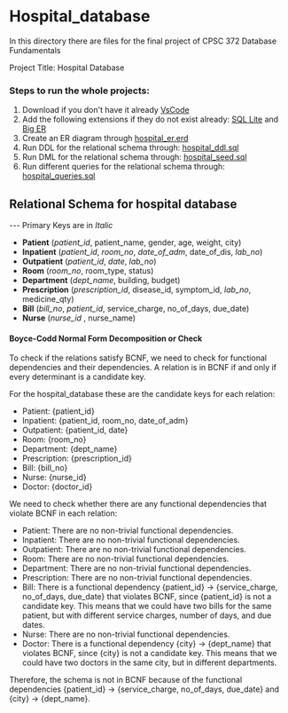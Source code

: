 # Hospital_database

In this directory there are files for the final project of CPSC 372  Database Fundamentals

Project Title: Hospital Database

### Steps to run the whole projects:

1. Download if you don't have it already [VsCode](https://code.visualstudio.com/)
2. Add the following extensions if they do not exist already: [SQL Lite](https://marketplace.visualstudio.com/items?itemName=alexcvzz.vscode-sqlite) and [Big ER](https://marketplace.visualstudio.com/items?itemName=BIGModelingTools.erdiagram)
3. Create an ER diagram through [hospital_er.erd](https://github.com/enockniyonkuru/hospital_database/blob/main/hospital_er.erd)
4. Run DDL for the relational schema through: [hospital_ddl.sql](https://github.com/enockniyonkuru/hospital_database/blob/main/hospital_ddl.sql)
5. Run DML for the relational schema through: [hospital_seed.sql](https://github.com/enockniyonkuru/hospital_database/blob/main/hospital_seed.sql)
6. Run different queries  for the relational schema through: [hospital_queries.sql](https://github.com/enockniyonkuru/hospital_database/blob/main/hospital_queries.sql)




## Relational Schema for hospital database 

--- Primary Keys are in _Italic_


* __Patient__ (_patient_id_, patient_name, gender, age, weight, city)
* __Inpatient__ (_patient_id_, _room_no_, _date_of_adm_, date_of_dis, _lab_no_)
* __Outpatient__ (_patient_id_, _date_, _lab_no_)
* __Room__ (_room_no_, room_type, status)
* __Department__ (_dept_name_, building, budget)
* __Prescription__ (_prescription_id_, disease_id, symptom_id, _lab_no_, medicine_qty)
* __Bill__ (_bill_no_, _patient_id_, service_charge, no_of_days, due_date)
* __Nurse__ (_nurse_id_ , nurse_name)

#### Boyce-Codd Normal Form Decomposition or Check 

To check if the relations satisfy BCNF, we need to check for functional dependencies and their dependencies. 
A relation is in BCNF if and only if every determinant is a candidate key. 

For the hospital_database these are the candidate keys for each relation: 

- Patient: {patient_id}
- Inpatient: {patient_id, room_no, date_of_adm}
- Outpatient: {patient_id, date}
- Room: {room_no}
- Department: {dept_name}
- Prescription: {prescription_id}
- Bill: {bill_no}
- Nurse: {nurse_id}
- Doctor: {doctor_id}

We need to check whether there are any functional dependencies that violate BCNF in each relation:

- Patient: There are no non-trivial functional dependencies.
- Inpatient: There are no non-trivial functional dependencies.
- Outpatient: There are no non-trivial functional dependencies.
- Room: There are no non-trivial functional dependencies.
- Department: There are no non-trivial functional dependencies.
- Prescription: There are no non-trivial functional dependencies.
- Bill: There is a functional dependency {patient_id} -> {service_charge, no_of_days, due_date} that violates BCNF, since {patient_id} is not a candidate key. This means that we could have two bills for the same patient, but with different service charges, number of days, and due dates.
- Nurse: There are no non-trivial functional dependencies.
- Doctor: There is a functional dependency {city} -> {dept_name} that violates BCNF, since {city} is not a candidate key. This means that we could have two doctors in the same city, but in different departments.

Therefore, the schema is not in BCNF because of the functional dependencies {patient_id} -> {service_charge, no_of_days, due_date} and {city} -> {dept_name}.



